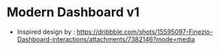 # Modern Dashboard v1

- Inspired design by : https://dribbble.com/shots/15595097-Finezjo-Dashboard-interactions/attachments/7382146?mode=media